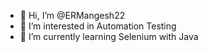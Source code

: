 - 👋 Hi, I’m @ERMangesh22
- 👀 I’m interested in Automation Testing
- 🌱 I’m currently learning Selenium with Java


<!---
ERMangesh22/ERMangesh22 is a ✨ special ✨ repository because its `README.md` (this file) appears on your GitHub profile.
You can click the Preview link to take a look at your changes.
--->
